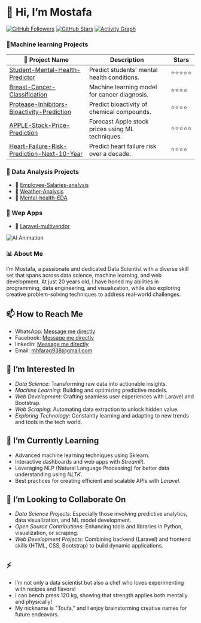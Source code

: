 
# 👋 Hi, I’m Mostafa

[![GitHub Followers](https://img.shields.io/github/followers/mostafa7hmmad?style=social)](https://github.com/mostafa7hmmad?tab=followers)
[![GitHub Stars](https://img.shields.io/github/stars/mostafa7hmmad?style=social)](https://github.com/mostafa7hmmad?tab=repositories)
[![Activity Graph](https://github-readme-activity-graph.vercel.app/graph?username=mostafa7hmmad&theme=github)](https://github.com/mostafa7hmmad)



 ### 🚀Machine learning Projects

| 🌟 **Project Name**                             | **Description**                                        | **Stars** |
|------------------------------------------------|--------------------------------------------------------|-----------|
| [Student-Mental-Health-Predictor](https://github.com/mostafa7hmmad/Student-Mental-Health-Predictor) | Predict students' mental health conditions.            | ⭐⭐⭐⭐⭐    |
| [Breast-Cancer-Classification](https://github.com/mostafa7hmmad/Breast-Cancer-Classification)     | Machine learning model for cancer diagnosis.           | ⭐⭐⭐⭐     |
| [Protease-Inhibitors-Bioactivity-Prediction](https://github.com/mostafa7hmmad/Protease-Inhibitors-Bioactivity-Prediction) | Predict bioactivity of chemical compounds.             | ⭐⭐⭐⭐     |
| [APPLE-Stock-Price-Prediction](https://github.com/mostafa7hmmad/APPLE-Stock-Price-Prediction)     | Forecast Apple stock prices using ML techniques.       | ⭐⭐⭐⭐⭐    |
| [Heart-Failure-Risk-Prediction-Next-10-Year](https://github.com/mostafa7hmmad/Heart-Failure-Risk-Prediction-Next-10-Year) | Predict heart failure risk over a decade.              | ⭐⭐⭐⭐     |



### 🚀 Data Analysis Projects

- 🌟 [Employee-Salaries-analysis](https://github.com/mostafa7hmmad/Employee-Salaries-analysis)
- 🌟 [Weather-Analysis](https://github.com/mostafa7hmmad/Weather-Analysis)
- 🌟 [Mental-health-EDA ](https://github.com/mostafa7hmmad/Mental-health-EDA )


### 🚀 Wep Apps

- 🌟 [Laravel-multivendor ](https://github.com/mostafa7hmmad/Laravel-multivendor )



![AI Animation](https://raw.githubusercontent.com/your-username/your-repo/main/ai_animation.gif)

### 📊 About Me
  I’m Mostafa, a passionate and dedicated Data Scientist with a diverse skill set that spans across data science, machine learning, and web development. At just 20 years old, I have honed my abilities in programming, data engineering, and visualization, while also exploring creative problem-solving techniques to address real-world challenges.  

## 📫 How to Reach Me  
  - WhatsApp: [Message me directly](https://wa.me/201154079827)  
  - Facebook: [Message me directly](https://www.facebook.com/share/X3dkSH6LpFqadSQ3/?mibextid=qi2Omg)  
  - linkedin: [Message me directly](https://www.linkedin.com/in/mostafa-hammad-154b42317/)  
  - Email: mhfarag938@gmail.com   


## 👀 I’m Interested In  
- *Data Science*: Transforming raw data into actionable insights.  
- *Machine Learning*: Building and optimizing predictive models.  
- *Web Development*: Crafting seamless user experiences with Laravel and Bootstrap.  
- *Web Scraping*: Automating data extraction to unlock hidden value.  
- *Exploring Technology*: Constantly learning and adapting to new trends and tools in the tech world.  

## 🌱 I’m Currently Learning  
- Advanced machine learning techniques using Sklearn.  
- Interactive dashboards and web apps with *Streamlit*.  
- Leveraging NLP (Natural Language Processing) for better data understanding using *NLTK*.  
- Best practices for creating efficient and scalable APIs with *Laravel*.  

## 💞 I’m Looking to Collaborate On  
- *Data Science Projects*: Especially those involving predictive analytics, data visualization, and ML model development.  
- *Open Source Contributions*: Enhancing tools and libraries in Python, visualization, or scraping.  
- *Web Development Projects*: Combining backend (Laravel) and frontend skills (HTML, CSS, Bootstrap) to build dynamic applications.  

## ⚡ 
- I’m not only a data scientist but also a chef who loves experimenting with recipes and flavors!  
- I can bench press 120 kg, showing that strength applies both mentally and physically!  
- My nickname is "Toufa," and I enjoy brainstorming creative names for future endeavors.
